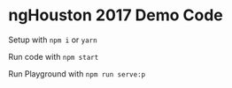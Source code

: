 # ngHouston 2017 Demo Code

Setup with `npm i` or `yarn`

Run code with `npm start`

Run Playground with `npm run serve:p`
